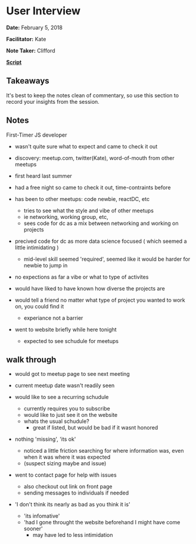 # User Interview

**Date:** February 5, 2018

**Facilitator:** Kate

**Note Taker:** Clifford

[**Script**](https://github.com/codefordc/user-research/blob/master/2018-02-05-attendee-interview.md)

## Takeaways

It's best to keep the notes clean of commentary, so use this section to record your insights from the session.

## Notes

First-Timer
JS developer

- wasn't quite sure what to expect and came to check it out
- discovery: meetup.com, twitter(Kate), word-of-mouth from other meetups
- first heard last summer
- had a free night so came to check it out, time-contraints before
- has been to other meetups: code newbie, reactDC, etc
  - tries to see what the style and vibe of other meetups 
  - ie networking, working group, etc, 
  - sees code for dc as a mix between networking and working on projects
  
- precived code for dc as more data science focused ( which seemed a little intimidating ) 
  - mid-level skill  seemed 'required', seemed like it would be harder for newbie to jump in 
- no expections as far a vibe or what to type of activites

- would have liked to have known how diverse the projects are 
- would tell a friend no matter what type of project you wanted to work on, you could find it 
  - experiance not a barrier 

- went to website briefly while here tonight 
  - expected to see schudule for meetups 
  
## walk through 

- would  got to meetup page to see next meeting
- current meetup date wasn't readily seen 
- would like to see a recurring schudule 
  - currently requires you to subscribe  
  - would like to just see it on the website
  - whats the usual schudule?
    - great if listed, but would be bad if it wasnt honored 
- nothing 'missing', 'its ok' 
  - noticed a little friction searching for where information was, even when it was where it was expected
   - (suspect sizing maybe and issue) 

- went to contact page for help with issues 
  - also checkout out link on front page
  - sending messages to individuals if needed 
  
- 'I don't think its nearly as bad as you think it is' 
  - 'its infomative'
  - 'had I gone throught the website beforehand I might have come sooner'
    - may have led to less intimidation 

